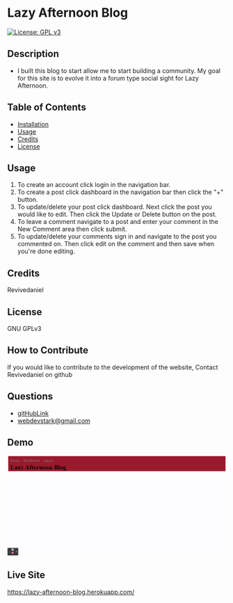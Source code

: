 
# Lazy Afternoon Blog
[![License: GPL v3](https://img.shields.io/badge/License-GPLv3-blue.svg)](https://www.gnu.org/licenses/gpl-3.0)
## Description
- I built this blog to start allow me to start building a community. My goal for this site is to evolve it into a forum type social sight for Lazy Afternoon.
## Table of Contents
- [Installation](#installation)
- [Usage](#usage)
- [Credits](#credits)
- [License](#license)
## Usage
1. To create an account click login in the navigation bar.
2. To create a post click dashboard in the navigation bar then click the "+" button.
3. To update/delete your post click dashboard. Next click the post you would like to edit. Then click the Update or Delete button on the post.
4. To leave a comment navigate to a post and enter your comment in the New Comment area then click submit.
5. To update/delete your comments sign in and navigate to the post you commented on. Then click edit on the comment and then save when you're done editing.
## Credits
Revivedaniel
## License
GNU GPLv3
## How to Contribute
If you would like to contribute to the development of the website, Contact Revivedaniel on github
## Questions
* [gitHubLink](https://github.com/Revivedaniel)
* <a href="mailto:webdevstark@gmail.com<">webdevstark@gmail.com</a>

## Demo
![DemoVideo](./images/lazyAfternoonBlogDemo.gif)

## Live Site
https://lazy-afternoon-blog.herokuapp.com/